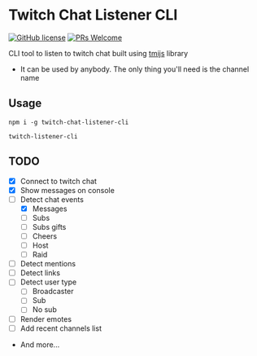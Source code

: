 # Twitch Chat Listener CLI

[![GitHub license](https://img.shields.io/github/license/GabrielCrackPro/twitch-chat-listener?style=for-the-badge)](https://github.com/GabrielCrackPro/twitch-listener-cli/master/LICENSE)
[![PRs Welcome](https://img.shields.io/badge/PRs-welcome-brightgreen.svg?style=for-the-badge)](https://github.com/GabrielCrackPro/twitch-chat-listener-cli/pulls)

CLI tool to listen to twitch chat built using <a href="http://tmijs.com">tmijs</a> library

- It can be used by anybody. The only thing you'll need is the channel name

## Usage

```
npm i -g twitch-chat-listener-cli
```

```
twitch-listener-cli
```

## TODO

- [x] Connect to twitch chat
- [x] Show messages on console
- [ ] Detect chat events
  - [x] Messages
  - [ ] Subs
  - [ ] Subs gifts
  - [ ] Cheers
  - [ ] Host
  - [ ] Raid
- [ ] Detect mentions
- [ ] Detect links
- [ ] Detect user type
  - [ ] Broadcaster
  - [ ] Sub
  - [ ] No sub
- [ ] Render emotes
- [ ] Add recent channels list
- And more...
